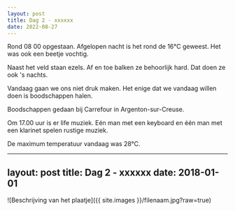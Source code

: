 ```yaml
---
layout: post
title: Dag 2 - xxxxxx
date: 2022-08-27
---
```

Rond 08 00 opgestaan. Afgelopen nacht is het rond de 16°C geweest. Het was ook een beetje vochtig.

Naast het veld staan ezels. Af en toe balken ze behoorlijk hard. Dat doen ze ook 's nachts.

Vandaag gaan we ons niet druk maken. Het enige dat we vandaag willen doen is boodschappen halen.

Boodschappen gedaan bij Carrefour in Argenton-sur-Creuse.

Om 17.00 uur is er life muziek. Eén man met een keyboard en één  man met een klarinet spelen rustige muziek.

De maximum temperatuur vandaag was 28°C.


---
layout: post
title: Dag 2 - xxxxxx
date: 2018-01-01
---


![Beschrijving van het plaatje]({{ site.images }}/filenaam.jpg?raw=true)
